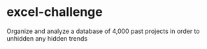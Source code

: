 # excel-challenge
Organize and analyze a database of 4,000 past projects in order to unhidden any hidden trends
